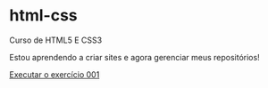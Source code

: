# html-css
 Curso de HTML5 E CSS3

Estou aprendendo a criar sites e agora gerenciar meus repositórios!

<a href="https://adailtonsouzza.github.io/html-css/exercicios/ex001/index.html">Executar o exercício 001</a>